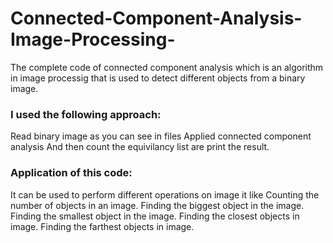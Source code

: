 # Connected-Component-Analysis-Image-Processing-
The complete code of connected component analysis which is an algorithm in image processig that is used to detect different objects from a binary image.
### I used the following approach:
Read binary image as you can see in files
Applied connected component analysis
And then count the equivilancy list
are print the result.
### Application of this code:
It can be used to  perform different operations on image  it like 
Counting the number of objects in an image.
Finding the biggest object in the image.
Finding the smallest object in the image.
Finding the closest objects in image.
Finding the farthest objects in image.
